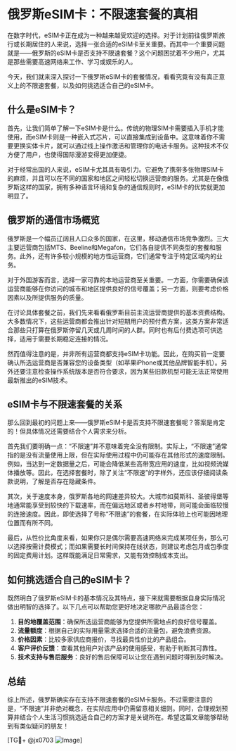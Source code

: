 # 俄罗斯eSIM卡：不限速套餐的真相

在数字时代，eSIM卡正在成为一种越来越受欢迎的选择。对于计划前往俄罗斯旅行或长期居住的人来说，选择一张合适的eSIM卡至关重要。而其中一个重要问题就是——俄罗斯的eSIM卡是否支持不限速套餐？这个问题困扰着不少用户，尤其是那些需要高速网络来工作、学习或娱乐的人。

今天，我们就来深入探讨一下俄罗斯eSIM卡的套餐情况，看看究竟有没有真正意义上的不限速套餐，以及如何挑选适合自己的eSIM卡。

## 什么是eSIM卡？

首先，让我们简单了解一下eSIM卡是什么。传统的物理SIM卡需要插入手机才能使用，而eSIM卡则是一种嵌入式芯片，可以直接集成到设备中。这意味着你不需要更换实体卡片，就可以通过线上操作激活和管理你的电话卡服务。这种技术不仅方便了用户，也使得国际漫游变得更加便捷。

对于经常出国的人来说，eSIM卡尤其具有吸引力。它避免了携带多张物理SIM卡的麻烦，并且可以在不同的国家和地区之间轻松切换运营商的服务。尤其是在像俄罗斯这样的国家，拥有多种语言环境和复杂的通信规则时，eSIM卡的优势就更加明显了。

## 俄罗斯的通信市场概览

俄罗斯是一个幅员辽阔且人口众多的国家，在这里，移动通信市场竞争激烈。三大主要运营商包括MTS、Beeline和Megafon，它们各自提供不同类型的套餐和服务。此外，还有许多较小规模的地方性运营商，它们通常专注于特定区域内的业务。

对于外国游客而言，选择一家可靠的本地运营商至关重要。一方面，你需要确保该运营商能够在你访问的城市和地区提供良好的信号覆盖；另一方面，则要考虑价格因素以及所提供服务的质量。

在讨论具体套餐之前，我们先来看看俄罗斯目前主流运营商提供的基本资费结构。大多数情况下，这些运营商都会推出针对短期用户的预付费方案，这类方案非常适合那些只打算在俄罗斯停留几天或几周时间的人群。同时也有后付费选项可供选择，适用于需要长期稳定连接的情况。

然而值得注意的是，并非所有运营商都支持eSIM卡功能。因此，在购买前一定要确认所选运营商是否兼容您的设备类型（如苹果iPhone或其他品牌智能手机）。另外还要注意检查操作系统版本是否符合要求，因为某些旧款机型可能无法正常使用最新推出的eSIM技术。

## eSIM卡与不限速套餐的关系

那么回到最初的问题上来——俄罗斯eSIM卡是否支持不限速套餐呢？答案是肯定的！但具体情况还需要结合个人需求来分析。

首先我们要明确一点：“不限速”并不意味着完全没有限制。实际上，“不限速”通常指的是没有流量使用上限，但在实际使用过程中仍可能存在其他形式的速度限制。例如，当达到一定数据量之后，可能会降低某些高带宽应用的速度，比如视频流媒体播放等。因此，在选择套餐时，除了关注“不限速”的字样外，还应该仔细阅读条款说明，了解是否存在隐藏条件。

其次，关于速度本身，俄罗斯各地的网速差异较大。大城市如莫斯科、圣彼得堡等地通常能享受到较快的下载速率，而在偏远地区或者乡村地带，则可能会面临较慢的连接速度。因此，即使选择了号称“不限速”的套餐，在实际体验上也可能因地理位置而有所不同。

最后，从性价比角度来看，如果你只是偶尔需要高速网络来完成某项任务，那么可以选择按需计费模式；而如果需要长时间保持在线状态，则建议考虑包月或包季度的固定费用计划。这样既能满足日常需求，又能有效控制成本支出。

## 如何挑选适合自己的eSIM卡？

既然明白了俄罗斯eSIM卡的基本情况及其特点，接下来就需要根据自身实际情况做出明智的选择了。以下几点可以帮助您更好地决定哪款产品最适合您：

1. **目的地覆盖范围**：确保所选运营商能够为您提供所需地点的良好信号覆盖。
2. **流量额度**：根据自己的实际用量需求选择合适的流量包，避免浪费资源。
3. **价格因素**：比较多家供应商报价，寻找最具性价比的产品组合。
4. **客户评价反馈**：查看其他用户对该产品的使用感受，有助于判断其可靠性。
5. **技术支持与售后服务**：良好的售后保障可以让您在遇到问题时得到及时解决。

## 总结

综上所述，俄罗斯确实存在支持不限速套餐的eSIM卡服务。不过需要注意的是，“不限速”并非绝对概念，在实际应用中仍需留意相关细则。同时，合理规划预算并结合个人生活习惯挑选适合自己的方案才是关键所在。希望这篇文章能够帮助到有类似疑问的朋友！

[TG💪+ @jx0703 ![Image](https://github.com/user-attachments/assets/dbca1d08-cadb-493c-b0ec-ad6f7a83f270)]